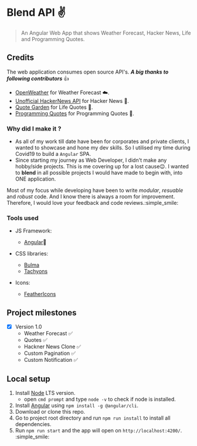 # Blend API :v:
> An Angular Web App that shows Weather Forecast, Hacker News, Life and Programming Quotes. 


## Credits
The web application consumes open source API's. ***A big thanks to following contributors*** :+1: 

- [OpenWeather](https://api.openweathermap.org/data/2.5/forecast) for Weather Forecast :cloud:.
- [Unofficial HackerNews API](https://node-hnapi.herokuapp.com/) for Hacker News :newspaper:.
- [Quote Garden](https://quote-garden.herokuapp.com/api/v2/quotes/all) for Life Quotes :pencil:.
- [Programming Quotes](https://programming-quotes-api.herokuapp.com/quotes/page/) for Programming Quotes :pencil:.



### Why did I make it ?
- As all of my work till date have been for corporates and private clients, I wanted to showcase and hone my dev skills. So I utilised my time during Covid19 to build a `Angular` SPA. 
- Since starting my journey as Web Developer, I didn't make any hobby/side projects. This is me covering up for a lost cause:wink:. I wanted to **blend** in all possible projects I would have made to begin with, into ONE application.

Most of my focus while developing have been to write *modular*, *resuable* and *robust* code. And I know there is always a room for improvement. Therefore, I would love your feedback and code reviews.:simple_smile:


### Tools used

- JS Framework:
    - [Angular](https://angular.io/):muscle:

- CSS libraries:
    - [Bulma](https://bulma.io/)
    - [Tachyons](http://tachyons.io/docs/)

- Icons:
    - [FeatherIcons](https://feathericons.com/)


## Project milestones 
- [X] Version 1.0
    - Weather Forecast :white_check_mark:
    - Quotes :white_check_mark:
    - Hackner News Clone :white_check_mark:
    - Custom Pagination :white_check_mark:
    - Custom Notification :white_check_mark:


## Local setup
1. Install [Node](https://nodejs.org/en/) LTS version.
    - open `cmd prompt` and type `node -v` to check if node is installed.
2. Install [Angular](https://angular.io/guide/setup-local) using `npm install -g @angular/cli`.
3. Download or clone this repo.
4. Go to project root directory and run `npm run install` to install all dependencies.
5. Run `npm run start` and the app will open on `http://localhost:4200/`. :simple_smile:
